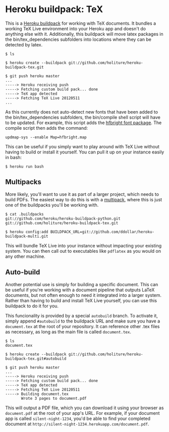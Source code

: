 Heroku buildpack: TeX
=====================

This is a [Heroku buildpack](http://devcenter.heroku.com/articles/buildpacks)
for working with TeX documents. It bundles a working TeX Live environment into your Heroku app and doesn't do anything else with it. Additionally, this buildpack will move latex packages in the bin/tex_dependencies subfolders into locations where they can be detected by latex.


    $ ls

    $ heroku create --buildpack git://github.com/holiture/heroku-buildpack-tex.git

    $ git push heroku master
    ...
    -----> Heroku receiving push
    -----> Fetching custom build pack... done
    -----> TeX app detected
    -----> Fetching TeX Live 20120511
    ...

As this currently does not auto-detect new fonts that have been added to the bin/tex_dependencies subfolders, the bin/compile shell script will have to be updated.
For example, this script adds the [hfbright font package](http://www.ctan.org/tex-archive/fonts/ps-type1/hfbright). The compile script then adds the command:

    updmap-sys --enable Map=hfbright.map

This can be useful if you simply want to play around with TeX Live without
having to build or install it yourself. You can pull it up on your instance
easily in bash:

    $ heroku run bash

Multipacks
----------

More likely, you'll want to use it as part of a larger project, which needs to
build PDFs. The easiest way to do this is with a [multipack](https://github.com/ddollar/heroku-buildpack-multi),
where this is just one of the buildpacks you'll be working with.

    $ cat .buildpacks
    git://github.com/heroku/heroku-buildpack-python.git
    git://github.com/holiture/heroku-buildpack-tex.git

    $ heroku config:add BUILDPACK_URL=git://github.com/ddollar/heroku-buildpack-multi.git

This will bundle TeX Live into your instance without impacting your existing
system. You can then call out to executables like `pdflatex` as you would on
any other machine.

Auto-build
----------

Another potential use is simply for building a specific document. This can be
useful if you're working with a document pipeline that outputs LaTeX documents,
but not often enough to need it integrated into a larger system. Rather than
having to build and install TeX Live yourself, you can use this buildpack to
do it for you.

This funcionality is provided by a special `autobuild` branch. To activate it,
simply append `#autobuild` to the buildpack URL and make sure you have a
`document.tex` at the root of your repository. It can reference other .tex files
as necessary, as long as the main file is called `document.tex`.

    $ ls
    document.tex

    $ heroku create --buildpack git://github.com/holiture/heroku-buildpack-tex.git#autobuild

    $ git push heroku master
    ...
    -----> Heroku receiving push
    -----> Fetching custom build pack... done
    -----> TeX app detected
    -----> Fetching TeX Live 20120511
    -----> Building document.tex
           Wrote 3 pages to document.pdf

This will output a PDF file, which you can download it using your browser as
`document.pdf` at the root of your app's URL. For example, if your document app
is called `silent-night-1234`, you'd be able to find your completed document at
`http://silent-night-1234.herokuapp.com/document.pdf`.
